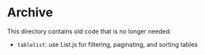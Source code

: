 # Archive

This directory contains old code that is no longer needed:

* `tablelist`: use List.js for filtering, paginating, and sorting tables
